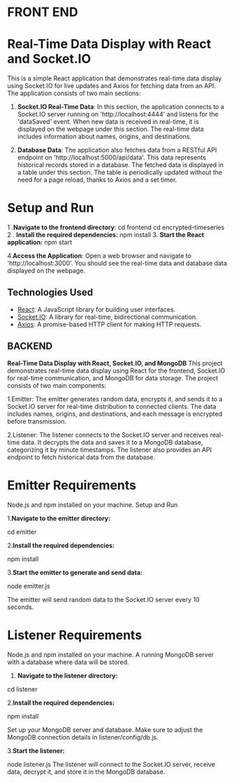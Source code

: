 # FRONT END
# Real-Time Data Display with React and Socket.IO

This is a simple React application that demonstrates real-time data display using Socket.IO for live updates and Axios for fetching data from an API. The application consists of two main sections:

1. **Socket.IO Real-Time Data**: In this section, the application connects to a Socket.IO server running on 'http://localhost:4444' and listens for the 'dataSaved' event. When new data is received in real-time, it is displayed on the webpage under this section. The real-time data includes information about names, origins, and destinations.

2. **Database Data**: The application also fetches data from a RESTful API endpoint on 'http://localhost:5000/api/data'. This data represents historical records stored in a database. The fetched data is displayed in a table under this section. The table is periodically updated without the need for a page reload, thanks to Axios and a set timer.

# Setup and Run
1 .**Navigate to the frontend directory**:
cd frontend
cd encrypted-timeseries
2 . **Install the required dependencies:**
npm install
3. **Start the React application:**
npm start

4.**Access the Application**: Open a web browser and navigate to 'http://localhost:3000'. You should see the real-time data and database data displayed on the webpage.

## Technologies Used

- [React](https://reactjs.org/): A JavaScript library for building user interfaces.
- [Socket.IO](https://socket.io/): A library for real-time, bidirectional communication.
- [Axios](https://axios-http.com/): A promise-based HTTP client for making HTTP requests.

## BACKEND
**Real-Time Data Display with React, Socket.IO, and MongoDB**
This project demonstrates real-time data display using React for the frontend, Socket.IO for real-time communication, and MongoDB for data storage. The project consists of two main components:

1.Emitter: The emitter generates random data, encrypts it, and sends it to a Socket.IO server for real-time distribution to connected clients. The data includes names, origins, and destinations, and each message is encrypted before transmission.

2.Listener: The listener connects to the Socket.IO server and receives real-time data. It decrypts the data and saves it to a MongoDB database, categorizing it by minute timestamps. The listener also provides an API endpoint to fetch historical data from the database.

# Emitter Requirements
Node.js and npm installed on your machine.
Setup and Run

1.**Navigate to the emitter directory:**

cd emitter

2.**Install the required dependencies:**

npm install

3.**Start the emitter to generate and send data:**

node emitter.js

The emitter will send random data to the Socket.IO server every 10 seconds.

# Listener Requirements
Node.js and npm installed on your machine.
A running MongoDB server with a database where data will be stored.
1. **Navigate to the listener directory:**
   
cd listener

2.**Install the required dependencies:**

npm install

Set up your MongoDB server and database. Make sure to adjust the MongoDB connection details in listener/config/db.js.

3.**Start the listener:**

node listener.js
The listener will connect to the Socket.IO server, receive data, decrypt it, and store it in the MongoDB database.
